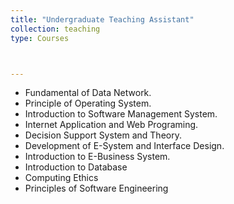 ```yaml
---
title: "Undergraduate Teaching Assistant"
collection: teaching
type: Courses



---
```

* Fundamental of Data Network.
* Principle of Operating System.
* Introduction to Software Management System.
* Internet Application and Web Programing.
* Decision Support System and Theory.
* Development of E-System and Interface Design.
* Introduction to E-Business System.
* Introduction to Database
* Computing Ethics
* Principles of Software Engineering
